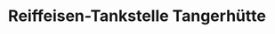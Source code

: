 ---
title: "Reiffeisen-Tankstelle Tangerhütte"
url: /tangerhuette/reiffeisen-tankstelle-tangerhuette/
shop: Allgemein
---